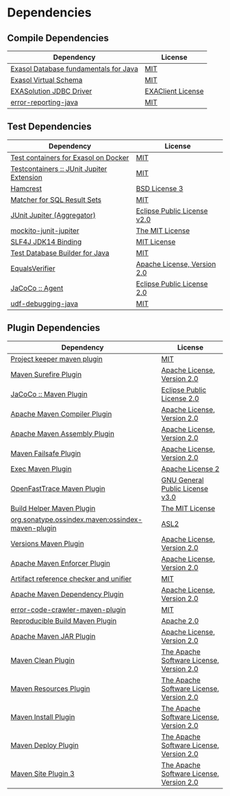 <!-- @formatter:off -->
# Dependencies

## Compile Dependencies

| Dependency                                 | License                |
| ------------------------------------------ | ---------------------- |
| [Exasol Database fundamentals for Java][0] | [MIT][1]               |
| [Exasol Virtual Schema][2]                 | [MIT][1]               |
| [EXASolution JDBC Driver][4]               | [EXAClient License][5] |
| [error-reporting-java][6]                  | [MIT][1]               |

## Test Dependencies

| Dependency                                      | License                           |
| ----------------------------------------------- | --------------------------------- |
| [Test containers for Exasol on Docker][8]       | [MIT][1]                          |
| [Testcontainers :: JUnit Jupiter Extension][10] | [MIT][11]                         |
| [Hamcrest][12]                                  | [BSD License 3][13]               |
| [Matcher for SQL Result Sets][14]               | [MIT][1]                          |
| [JUnit Jupiter (Aggregator)][16]                | [Eclipse Public License v2.0][17] |
| [mockito-junit-jupiter][18]                     | [The MIT License][19]             |
| [SLF4J JDK14 Binding][20]                       | [MIT License][21]                 |
| [Test Database Builder for Java][22]            | [MIT][1]                          |
| [EqualsVerifier][24]                            | [Apache License, Version 2.0][25] |
| [JaCoCo :: Agent][26]                           | [Eclipse Public License 2.0][27]  |
| [udf-debugging-java][28]                        | [MIT][1]                          |

## Plugin Dependencies

| Dependency                                              | License                                        |
| ------------------------------------------------------- | ---------------------------------------------- |
| [Project keeper maven plugin][30]                       | [MIT][1]                                       |
| [Maven Surefire Plugin][32]                             | [Apache License, Version 2.0][33]              |
| [JaCoCo :: Maven Plugin][34]                            | [Eclipse Public License 2.0][27]               |
| [Apache Maven Compiler Plugin][36]                      | [Apache License, Version 2.0][33]              |
| [Apache Maven Assembly Plugin][38]                      | [Apache License, Version 2.0][33]              |
| [Maven Failsafe Plugin][40]                             | [Apache License, Version 2.0][33]              |
| [Exec Maven Plugin][42]                                 | [Apache License 2][25]                         |
| [OpenFastTrace Maven Plugin][44]                        | [GNU General Public License v3.0][45]          |
| [Build Helper Maven Plugin][46]                         | [The MIT License][47]                          |
| [org.sonatype.ossindex.maven:ossindex-maven-plugin][48] | [ASL2][25]                                     |
| [Versions Maven Plugin][50]                             | [Apache License, Version 2.0][33]              |
| [Apache Maven Enforcer Plugin][52]                      | [Apache License, Version 2.0][33]              |
| [Artifact reference checker and unifier][54]            | [MIT][1]                                       |
| [Apache Maven Dependency Plugin][56]                    | [Apache License, Version 2.0][33]              |
| [error-code-crawler-maven-plugin][58]                   | [MIT][1]                                       |
| [Reproducible Build Maven Plugin][60]                   | [Apache 2.0][25]                               |
| [Apache Maven JAR Plugin][62]                           | [Apache License, Version 2.0][33]              |
| [Maven Clean Plugin][64]                                | [The Apache Software License, Version 2.0][25] |
| [Maven Resources Plugin][66]                            | [The Apache Software License, Version 2.0][25] |
| [Maven Install Plugin][68]                              | [The Apache Software License, Version 2.0][25] |
| [Maven Deploy Plugin][70]                               | [The Apache Software License, Version 2.0][25] |
| [Maven Site Plugin 3][72]                               | [The Apache Software License, Version 2.0][25] |

[26]: https://www.eclemma.org/jacoco/index.html
[30]: https://github.com/exasol/project-keeper-maven-plugin
[6]: https://github.com/exasol/error-reporting-java
[25]: http://www.apache.org/licenses/LICENSE-2.0.txt
[32]: https://maven.apache.org/surefire/maven-surefire-plugin/
[64]: http://maven.apache.org/plugins/maven-clean-plugin/
[5]: https://docs.exasol.com/connect_exasol/drivers/jdbc.htm
[1]: https://opensource.org/licenses/MIT
[18]: https://github.com/mockito/mockito
[42]: http://www.mojohaus.org/exec-maven-plugin
[50]: http://www.mojohaus.org/versions-maven-plugin/
[13]: http://opensource.org/licenses/BSD-3-Clause
[36]: https://maven.apache.org/plugins/maven-compiler-plugin/
[44]: https://github.com/itsallcode/openfasttrace-maven-plugin
[27]: https://www.eclipse.org/legal/epl-2.0/
[2]: https://github.com/exasol/exasol-virtual-schema
[34]: https://www.jacoco.org/jacoco/trunk/doc/maven.html
[19]: https://github.com/mockito/mockito/blob/main/LICENSE
[14]: https://github.com/exasol/hamcrest-resultset-matcher
[60]: http://zlika.github.io/reproducible-build-maven-plugin
[21]: http://www.opensource.org/licenses/mit-license.php
[16]: https://junit.org/junit5/
[12]: http://hamcrest.org/JavaHamcrest/
[20]: http://www.slf4j.org
[66]: http://maven.apache.org/plugins/maven-resources-plugin/
[54]: https://github.com/exasol/artifact-reference-checker-maven-plugin
[62]: https://maven.apache.org/plugins/maven-jar-plugin/
[0]: https://github.com/exasol/db-fundamentals-java
[40]: https://maven.apache.org/surefire/maven-failsafe-plugin/
[22]: https://github.com/exasol/test-db-builder-java
[11]: http://opensource.org/licenses/MIT
[8]: https://github.com/exasol/exasol-testcontainers
[56]: https://maven.apache.org/plugins/maven-dependency-plugin/
[45]: https://www.gnu.org/licenses/gpl-3.0.html
[47]: https://opensource.org/licenses/mit-license.php
[33]: https://www.apache.org/licenses/LICENSE-2.0.txt
[52]: https://maven.apache.org/enforcer/maven-enforcer-plugin/
[4]: http://www.exasol.com
[17]: https://www.eclipse.org/legal/epl-v20.html
[68]: http://maven.apache.org/plugins/maven-install-plugin/
[48]: https://sonatype.github.io/ossindex-maven/maven-plugin/
[10]: https://testcontainers.org
[46]: http://www.mojohaus.org/build-helper-maven-plugin/
[24]: http://www.jqno.nl/equalsverifier
[28]: https://github.com/exasol/udf-debugging-java
[70]: http://maven.apache.org/plugins/maven-deploy-plugin/
[72]: http://maven.apache.org/plugins/maven-site-plugin/
[58]: https://github.com/exasol/error-code-crawler-maven-plugin
[38]: https://maven.apache.org/plugins/maven-assembly-plugin/

